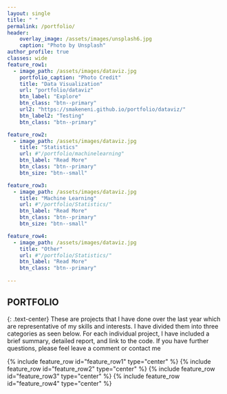```yaml
---
layout: single
title: " "
permalink: /portfolio/
header:
    overlay_image: /assets/images/unsplash6.jpg
    caption: "Photo by Unsplash"
author_profile: true
classes: wide
feature_row1:
  - image_path: /assets/images/dataviz.jpg
    portfolio_caption: "Photo Credit"
    title: "Data Visualization"
    url: "portfolio/dataviz"
    btn_label: "Explore"
    btn_class: "btn--primary"
    url2: "https://smakeneni.github.io/portfolio/dataviz/"
    btn_label2: "Testing"
    btn_class: "btn--primary"

feature_row2:
  - image_path: /assets/images/dataviz.jpg
    title: "Statistics"
    url: #"/portfolio/machinelearning"
    btn_label: "Read More"
    btn_class: "btn--primary"
    btn_size: "btn--small"

feature_row3:
  - image_path: /assets/images/dataviz.jpg
    title: "Machine Learning"
    url: #"/portfolio/Statistics/"
    btn_label: "Read More"
    btn_class: "btn--primary"   
    btn_size: "btn--small"

feature_row4:
  - image_path: /assets/images/dataviz.jpg
    title: "Other"
    url: #"/portfolio/Statistics/"
    btn_label: "Read More"
    btn_class: "btn--primary"   
   
---
```

## PORTFOLIO 
{: .text-center}
These are projects that I have done over the last year which are representative of my skills and interests. I have divided them into three categories as seen below. For each individual project, I have included a brief summary, detailed report, and  link to the code. If you have further questions, please feel leave a comment or contact me

{% include feature_row id="feature_row1" type="center" %}
{% include feature_row id="feature_row2" type="center" %}
{% include feature_row id="feature_row3" type="center" %}
{% include feature_row id="feature_row4" type="center" %}

